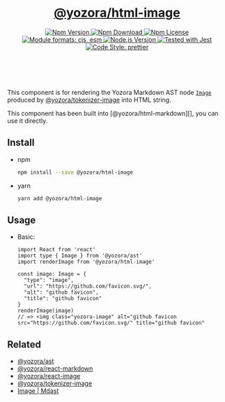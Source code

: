 <header>
  <h1 align="center">
    <a href="https://github.com/guanghechen/yozora-html/tree/main/packages/image#readme">@yozora/html-image</a>
  </h1>
  <div align="center">
    <a href="https://www.npmjs.com/package/@yozora/html-image">
      <img
        alt="Npm Version"
        src="https://img.shields.io/npm/v/@yozora/html-image.svg"
      />
    </a>
    <a href="https://www.npmjs.com/package/@yozora/html-image">
      <img
        alt="Npm Download"
        src="https://img.shields.io/npm/dm/@yozora/html-image.svg"
      />
    </a>
    <a href="https://www.npmjs.com/package/@yozora/html-image">
      <img
        alt="Npm License"
        src="https://img.shields.io/npm/l/@yozora/html-image.svg"
      />
    </a>
    <a href="#install">
      <img
        alt="Module formats: cjs, esm"
        src="https://img.shields.io/badge/module_formats-cjs%2C%20esm-green.svg"
      />
    </a>
    <a href="https://github.com/nodejs/node">
      <img
        alt="Node.js Version"
        src="https://img.shields.io/node/v/@yozora/html-image"
      />
    </a>
    <a href="https://github.com/facebook/jest">
      <img
        alt="Tested with Jest"
        src="https://img.shields.io/badge/tested_with-jest-9c465e.svg"
      />
    </a>
    <a href="https://github.com/prettier/prettier">
      <img
        alt="Code Style: prettier"
        src="https://img.shields.io/badge/code_style-prettier-ff69b4.svg?style=flat-square"
      />
    </a>
  </div>
</header>
<br/>

This component is for rendering the Yozora Markdown AST node [`Image`][@yozora/ast] 
produced by [@yozora/tokenizer-image][] into HTML string.

This component has been built into [@yozora/html-markdown][], you can use it directly.

## Install

* npm

  ```bash
  npm install --save @yozora/html-image
  ```

* yarn

  ```bash
  yarn add @yozora/html-image
  ```


## Usage

* Basic:

  ```tsx
  import React from 'react'
  import type { Image } from '@yozora/ast'
  import renderImage from '@yozora/html-image'

  const image: Image = {
    "type": "image",
    "url": "https://github.com/favicon.svg/",
    "alt": "github favicon",
    "title": "github favicon"
  }
  renderImage(image)
  // => <img class="yozora-image" alt="github favicon src="https://github.com/favicon.svg/" title="github favicon"
  ```

## Related

* [@yozora/ast][]
* [@yozora/react-markdown][]
* [@yozora/react-image][]
* [@yozora/tokenizer-image][]
* [Image | Mdast][mdast]


[@yozora/ast]: https://www.npmjs.com/package/@yozora/ast#image
[@yozora/react-markdown]: https://www.npmjs.com/package/@yozora/react-markdown
[@yozora/tokenizer-image]: https://www.npmjs.com/package/@yozora/tokenizer-image
[@yozora/react-image]: https://www.npmjs.com/package/@yozora/react-image
[mdast]: https://github.com/syntax-tree/mdast#image
